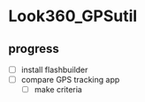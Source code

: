 # Look360_GPSutil

## progress
- [ ] install flashbuilder
- [ ] compare GPS tracking app
	- [ ] make criteria
